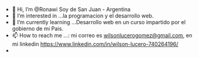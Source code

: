 - 👋 Hi, I’m @Ronawi Soy de San Juan - Argentina
- 👀 I’m interested in ...la programacion y el desarrollo web.
- 🌱 I’m currently learning ...Desarrollo web en un curso impartido por el gobierno de mi Pais.
- 📫 How to reach me ...: mi correo es wilsonlucerogomez@gmail.com, en mi linkedin  https://www.linkedin.com/in/wilson-lucero-740264196/
- 

<!---
Ronawi/Ronawi is a ✨ special ✨ repository because its `README.md` (this file) appears on your GitHub profile.
You can click the Preview link to take a look at your changes.
--->

